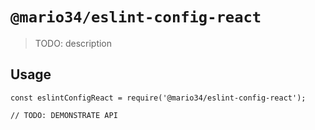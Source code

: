 # `@mario34/eslint-config-react`

> TODO: description

## Usage

```
const eslintConfigReact = require('@mario34/eslint-config-react');

// TODO: DEMONSTRATE API
```
